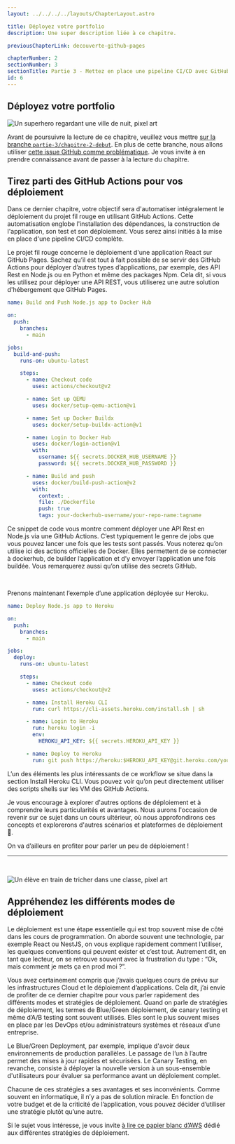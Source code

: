```yaml
---
layout: ../../../../layouts/ChapterLayout.astro

title: Déployez votre portfolio
description: Une super description liée à ce chapitre.

previousChapterLink: decouverte-github-pages

chapterNumber: 2
sectionNumber: 3
sectionTitle: Partie 3 - Mettez en place une pipeline CI/CD avec GitHub Pages et les GitHub Actions
id: 6
---
```


<article>

# Déployez votre portfolio


![Un superhero regardant une ville de nuit, pixel art]()

Avant de poursuivre la lecture de ce chapitre, veuillez vous mettre [sur la branche `partie-3/chapitre-2-debut`](https://github.com/nx-academy/Creez-des-pipelines-CI-CD-avec-les-GitHub-Actions/tree/partie-3/chapitre-2-debut). En plus de cette branche, nous allons utiliser [cette issue GitHub comme problématique](https://github.com/nx-academy/Creez-des-pipelines-CI-CD-avec-les-GitHub-Actions/issues/8). Je vous invite à en prendre connaissance avant de passer à la lecture du chapitre.

## Tirez parti des GitHub Actions pour vos déploiement

Dans ce dernier chapitre, votre objectif sera d'automatiser intégralement le déploiement du projet fil rouge en utilisant GitHub Actions. Cette automatisation englobe l'installation des dépendances, la construction de l'application, son test et son déploiement. Vous serez ainsi initiés à la mise en place d'une pipeline CI/CD complète.

Le projet fil rouge concerne le déploiement d'une application React sur GitHub Pages. Sachez qu’il est tout à fait possible de se servir des GitHub Actions pour déployer d’autres types d’applications, par exemple, des API Rest en Node.js ou en Python et même des packages Npm. Cela dit, si vous les utilisez pour déployer une API REST, vous utiliserez une autre solution d'hébergement que GitHub Pages.

```yml
name: Build and Push Node.js app to Docker Hub

on:
  push:
    branches:
      - main

jobs:
  build-and-push:
    runs-on: ubuntu-latest

    steps:
      - name: Checkout code
        uses: actions/checkout@v2

      - name: Set up QEMU
        uses: docker/setup-qemu-action@v1

      - name: Set up Docker Buildx
        uses: docker/setup-buildx-action@v1

      - name: Login to Docker Hub
        uses: docker/login-action@v1
        with:
          username: ${{ secrets.DOCKER_HUB_USERNAME }}
          password: ${{ secrets.DOCKER_HUB_PASSWORD }}

      - name: Build and push
        uses: docker/build-push-action@v2
        with:
          context: .
          file: ./Dockerfile
          push: true
          tags: your-dockerhub-username/your-repo-name:tagname
```

Ce snippet de code vous montre comment déployer une API Rest en Node.js via une GitHub Actions. C’est typiquement le genre de jobs que vous pouvez lancer une fois que les tests sont passés. Vous noterez qu’on utilise ici des actions officielles de Docker. Elles permettent de se connecter à dockerhub, de builder l’application et d’y envoyer l’application une fois buildée. Vous remarquerez aussi qu’on utilise des secrets GitHub.

<br>

Prenons maintenant l’exemple d’une application déployée sur Heroku.

```yml
name: Deploy Node.js app to Heroku

on:
  push:
    branches:
      - main

jobs:
  deploy:
    runs-on: ubuntu-latest

    steps:
      - name: Checkout code
        uses: actions/checkout@v2

      - name: Install Heroku CLI
        run: curl https://cli-assets.heroku.com/install.sh | sh

      - name: Login to Heroku
        run: heroku login -i
        env:
          HEROKU_API_KEY: ${{ secrets.HEROKU_API_KEY }}

      - name: Deploy to Heroku
        run: git push https://heroku:$HEROKU_API_KEY@git.heroku.com/your-heroku-app-name.git HEAD:main
```

L’un des éléments les plus intéressants de ce workflow se situe dans la section Install Heroku CLI. Vous pouvez voir qu’on peut directement utiliser des scripts shells sur les VM des GitHub Actions.

Je vous encourage à explorer d'autres options de déploiement et à comprendre leurs particularités et avantages. Nous aurons l'occasion de revenir sur ce sujet dans un cours ultérieur, où nous approfondirons ces concepts et explorerons d'autres scénarios et plateformes de déploiement 🙂.

On va d’ailleurs en profiter pour parler un peu de déploiement !

---

<br>

![Un élève en train de tricher dans une classe, pixel art]()

## Appréhendez les différents modes de déploiement

Le déploiement est une étape essentielle qui est trop souvent mise de côté dans les cours de programmation. On aborde souvent une technologie, par exemple React ou NestJS, on vous explique rapidement comment l’utiliser, les quelques conventions qui peuvent exister et c’est tout. Autrement dit, en tant que lecteur, on se retrouve souvent avec la frustration du type : “Ok, mais comment je mets ça en prod moi ?”.

Vous avez certainement compris que j’avais quelques cours de prévu sur les infrastructures Cloud et le déploiement d’applications. Cela dit, j’ai envie de profiter de ce dernier chapitre pour vous parler rapidement des différents modes et stratégies de déploiement. Quand on parle de stratégies de déploiement, les termes de Blue/Green déploiement, de canary testing et même d’A/B testing sont souvent utilisés. Elles sont le plus souvent mises en place par les DevOps et/ou administrateurs systèmes et réseaux d’une entreprise.

Le Blue/Green Deployment, par exemple, implique d'avoir deux environnements de production parallèles. Le passage de l’un à l’autre permet des mises à jour rapides et sécurisées. Le Canary Testing, en revanche, consiste à déployer la nouvelle version à un sous-ensemble d'utilisateurs pour évaluer sa performance avant un déploiement complet.

Chacune de ces stratégies a ses avantages et ses inconvénients. Comme souvent en informatique, il n’y a pas de solution miracle. En fonction de votre budget et de la criticité de l’application, vous pouvez décider d’utiliser une stratégie plutôt qu’une autre.

Si le sujet vous intéresse, je vous invite [à lire ce papier blanc d’AWS](https://docs.aws.amazon.com/whitepapers/latest/introduction-devops-aws/deployment-strategies.html) dédié aux différentes stratégies de déploiement.


</article>


